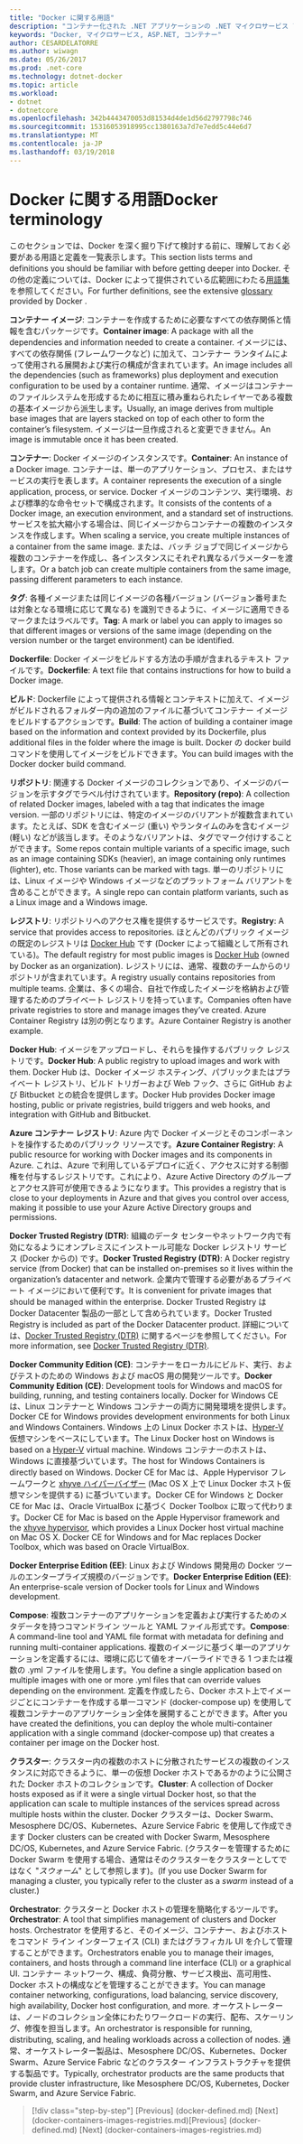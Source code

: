 ```yaml
---
title: "Docker に関する用語"
description: "コンテナー化された .NET アプリケーションの .NET マイクロサービス アーキテクチャ | Docker 用語"
keywords: "Docker, マイクロサービス, ASP.NET, コンテナー"
author: CESARDELATORRE
ms.author: wiwagn
ms.date: 05/26/2017
ms.prod: .net-core
ms.technology: dotnet-docker
ms.topic: article
ms.workload:
- dotnet
- dotnetcore
ms.openlocfilehash: 342b4443470053d81534d4de1d56d2797798c746
ms.sourcegitcommit: 15316053918995cc1380163a7d7e7edd5c44e6d7
ms.translationtype: MT
ms.contentlocale: ja-JP
ms.lasthandoff: 03/19/2018
---
```

# <a name="docker-terminology"></a><span data-ttu-id="1801e-104">Docker に関する用語</span><span class="sxs-lookup"><span data-stu-id="1801e-104">Docker terminology</span></span>

<span data-ttu-id="1801e-105">このセクションでは、Docker を深く掘り下げて検討する前に、理解しておく必要がある用語と定義を一覧表示します。</span><span class="sxs-lookup"><span data-stu-id="1801e-105">This section lists terms and definitions you should be familiar with before getting deeper into Docker.</span></span> <span data-ttu-id="1801e-106">その他の定義については、Docker によって提供されている広範囲にわたる[用語集](https://docs.docker.com/glossary/)を参照してください。</span><span class="sxs-lookup"><span data-stu-id="1801e-106">For further definitions, see the extensive [glossary](https://docs.docker.com/glossary/) provided by Docker .</span></span>

<span data-ttu-id="1801e-107">**コンテナー イメージ**: コンテナーを作成するために必要なすべての依存関係と情報を含むパッケージです。</span><span class="sxs-lookup"><span data-stu-id="1801e-107">**Container image**: A package with all the dependencies and information needed to create a container.</span></span> <span data-ttu-id="1801e-108">イメージには、すべての依存関係 (フレームワークなど) に加えて、コンテナー ランタイムによって使用される展開および実行の構成が含まれています。</span><span class="sxs-lookup"><span data-stu-id="1801e-108">An image includes all the dependencies (such as frameworks) plus deployment and execution configuration to be used by a container runtime.</span></span> <span data-ttu-id="1801e-109">通常、イメージはコンテナーのファイルシステムを形成するために相互に積み重ねられたレイヤーである複数の基本イメージから派生します。</span><span class="sxs-lookup"><span data-stu-id="1801e-109">Usually, an image derives from multiple base images that are layers stacked on top of each other to form the container’s filesystem.</span></span> <span data-ttu-id="1801e-110">イメージは一旦作成されると変更できません。</span><span class="sxs-lookup"><span data-stu-id="1801e-110">An image is immutable once it has been created.</span></span>

<span data-ttu-id="1801e-111">**コンテナー**: Docker イメージのインスタンスです。</span><span class="sxs-lookup"><span data-stu-id="1801e-111">**Container**: An instance of a Docker image.</span></span> <span data-ttu-id="1801e-112">コンテナーは、単一のアプリケーション、プロセス、またはサービスの実行を表します。</span><span class="sxs-lookup"><span data-stu-id="1801e-112">A container represents the execution of a single application, process, or service.</span></span> <span data-ttu-id="1801e-113">Docker イメージのコンテンツ、実行環境、および標準的な命令セットで構成されます。</span><span class="sxs-lookup"><span data-stu-id="1801e-113">It consists of the contents of a Docker image, an execution environment, and a standard set of instructions.</span></span> <span data-ttu-id="1801e-114">サービスを拡大縮小する場合は、同じイメージからコンテナーの複数のインスタンスを作成します。</span><span class="sxs-lookup"><span data-stu-id="1801e-114">When scaling a service, you create multiple instances of a container from the same image.</span></span> <span data-ttu-id="1801e-115">または、バッチ ジョブで同じイメージから複数のコンテナーを作成し、各インスタンスにそれぞれ異なるパラメーターを渡します。</span><span class="sxs-lookup"><span data-stu-id="1801e-115">Or a batch job can create multiple containers from the same image, passing different parameters to each instance.</span></span>

<span data-ttu-id="1801e-116">**タグ**: 各種イメージまたは同じイメージの各種バージョン (バージョン番号または対象となる環境に応じて異なる) を識別できるように、イメージに適用できるマークまたはラベルです。</span><span class="sxs-lookup"><span data-stu-id="1801e-116">**Tag**: A mark or label you can apply to images so that different images or versions of the same image (depending on the version number or the target environment) can be identified.</span></span>

<span data-ttu-id="1801e-117">**Dockerfile**: Docker イメージをビルドする方法の手順が含まれるテキスト ファイルです。</span><span class="sxs-lookup"><span data-stu-id="1801e-117">**Dockerfile**: A text file that contains instructions for how to build a Docker image.</span></span>

<span data-ttu-id="1801e-118">**ビルド**: Dockerfile によって提供される情報とコンテキストに加えて、イメージがビルドされるフォルダー内の追加のファイルに基づいてコンテナー イメージをビルドするアクションです。</span><span class="sxs-lookup"><span data-stu-id="1801e-118">**Build**: The action of building a container image based on the information and context provided by its Dockerfile, plus additional files in the folder where the image is built.</span></span> <span data-ttu-id="1801e-119">Docker の docker build コマンドを使用してイメージをビルドできます。</span><span class="sxs-lookup"><span data-stu-id="1801e-119">You can build images with the Docker docker build command.</span></span>

<span data-ttu-id="1801e-120">**リポジトリ**: 関連する Docker イメージのコレクションであり、イメージのバージョンを示すタグでラベル付けされています。</span><span class="sxs-lookup"><span data-stu-id="1801e-120">**Repository (repo)**: A collection of related Docker images, labeled with a tag that indicates the image version.</span></span> <span data-ttu-id="1801e-121">一部のリポジトリには、特定のイメージのバリアントが複数含まれています。たとえば、SDK を含むイメージ (重い) やランタイムのみを含むイメージ (軽い) などが該当します。そのようなバリアントは、タグでマーク付けすることができます。</span><span class="sxs-lookup"><span data-stu-id="1801e-121">Some repos contain multiple variants of a specific image, such as an image containing SDKs (heavier), an image containing only runtimes (lighter), etc. Those variants can be marked with tags.</span></span> <span data-ttu-id="1801e-122">単一のリポジトリには、Linux イメージや Windows イメージなどのプラットフォーム バリアントを含めることができます。</span><span class="sxs-lookup"><span data-stu-id="1801e-122">A single repo can contain platform variants, such as a Linux image and a Windows image.</span></span>

<span data-ttu-id="1801e-123">**レジストリ**: リポジトリへのアクセス権を提供するサービスです。</span><span class="sxs-lookup"><span data-stu-id="1801e-123">**Registry**: A service that provides access to repositories.</span></span> <span data-ttu-id="1801e-124">ほとんどのパブリック イメージの既定のレジストリは [Docker Hub](https://hub.docker.com/) です (Docker によって組織として所有されている)。</span><span class="sxs-lookup"><span data-stu-id="1801e-124">The default registry for most public images is [Docker Hub](https://hub.docker.com/) (owned by Docker as an organization).</span></span> <span data-ttu-id="1801e-125">レジストリには、通常、複数のチームからのリポジトリが含まれています。</span><span class="sxs-lookup"><span data-stu-id="1801e-125">A registry usually contains repositories from multiple teams.</span></span> <span data-ttu-id="1801e-126">企業は、多くの場合、自社で作成したイメージを格納および管理するためのプライベート レジストリを持っています。</span><span class="sxs-lookup"><span data-stu-id="1801e-126">Companies often have private registries to store and manage images they’ve created.</span></span> <span data-ttu-id="1801e-127">Azure Container Registry は別の例となります。</span><span class="sxs-lookup"><span data-stu-id="1801e-127">Azure Container Registry is another example.</span></span>

<span data-ttu-id="1801e-128">**Docker Hub**: イメージをアップロードし、それらを操作するパブリック レジストリです。</span><span class="sxs-lookup"><span data-stu-id="1801e-128">**Docker Hub**: A public registry to upload images and work with them.</span></span> <span data-ttu-id="1801e-129">Docker Hub は、Docker イメージ ホスティング、パブリックまたはプライベート レジストリ、ビルド トリガーおよび Web フック、さらに GitHub および Bitbucket との統合を提供します。</span><span class="sxs-lookup"><span data-stu-id="1801e-129">Docker Hub provides Docker image hosting, public or private registries, build triggers and web hooks, and integration with GitHub and Bitbucket.</span></span>

<span data-ttu-id="1801e-130">**Azure コンテナー レジストリ**: Azure 内で Docker イメージとそのコンポーネントを操作するためのパブリック リソースです。</span><span class="sxs-lookup"><span data-stu-id="1801e-130">**Azure Container Registry**: A public resource for working with Docker images and its components in Azure.</span></span> <span data-ttu-id="1801e-131">これは、Azure で利用しているデプロイに近く、アクセスに対する制御権を付与するレジストリです。これにより、Azure Active Directory のグループとアクセス許可が使用できるようになります。</span><span class="sxs-lookup"><span data-stu-id="1801e-131">This provides a registry that is close to your deployments in Azure and that gives you control over access, making it possible to use your Azure Active Directory groups and permissions.</span></span>

<span data-ttu-id="1801e-132">**Docker Trusted Registry (DTR)**: 組織のデータ センターやネットワーク内で有効になるようにオンプレミスにインストール可能な Docker レジストリ サービス (Docker からの) です。</span><span class="sxs-lookup"><span data-stu-id="1801e-132">**Docker Trusted Registry (DTR)**: A Docker registry service (from Docker) that can be installed on-premises so it lives within the organization’s datacenter and network.</span></span> <span data-ttu-id="1801e-133">企業内で管理する必要があるプライベート イメージにおいて便利です。</span><span class="sxs-lookup"><span data-stu-id="1801e-133">It is convenient for private images that should be managed within the enterprise.</span></span> <span data-ttu-id="1801e-134">Docker Trusted Registry は Docker Datacenter 製品の一部として含められています。</span><span class="sxs-lookup"><span data-stu-id="1801e-134">Docker Trusted Registry is included as part of the Docker Datacenter product.</span></span> <span data-ttu-id="1801e-135">詳細については、[Docker Trusted Registry (DTR)](https://docs.docker.com/docker-trusted-registry/overview/) に関するページを参照してください。</span><span class="sxs-lookup"><span data-stu-id="1801e-135">For more information, see [Docker Trusted Registry (DTR)](https://docs.docker.com/docker-trusted-registry/overview/).</span></span>

<span data-ttu-id="1801e-136">**Docker Community Edition (CE)**: コンテナーをローカルにビルド、実行、およびテストのための Windows および macOS 用の開発ツールです。</span><span class="sxs-lookup"><span data-stu-id="1801e-136">**Docker Community Edition (CE)**: Development tools for Windows and macOS for building, running, and testing containers locally.</span></span> <span data-ttu-id="1801e-137">Docker for Windows CE は、Linux コンテナーと Windows コンテナーの両方に開発環境を提供します。</span><span class="sxs-lookup"><span data-stu-id="1801e-137">Docker CE for Windows provides development environments for both Linux and Windows Containers.</span></span> <span data-ttu-id="1801e-138">Windows 上の Linux Docker ホストは、[Hyper-V](https://www.microsoft.com/en-us/server-cloud/solutions/virtualization.aspx) 仮想マシンをベースにしています。</span><span class="sxs-lookup"><span data-stu-id="1801e-138">The Linux Docker host on Windows is based on a [Hyper-V](https://www.microsoft.com/en-us/server-cloud/solutions/virtualization.aspx) virtual machine.</span></span> <span data-ttu-id="1801e-139">Windows コンテナーのホストは、Windows に直接基づいています。</span><span class="sxs-lookup"><span data-stu-id="1801e-139">The host for Windows Containers is directly based on Windows.</span></span> <span data-ttu-id="1801e-140">Docker CE for Mac は、Apple Hypervisor フレームワークと [xhyve ハイパーバイザー](https://github.com/mist64/xhyve) (Mac OS X 上で Linux Docker ホスト仮想マシンを提供する) に基づいています。Docker CE for Windows と Docker CE for Mac は、Oracle VirtualBox に基づく Docker Toolbox に取って代わります。</span><span class="sxs-lookup"><span data-stu-id="1801e-140">Docker CE for Mac is based on the Apple Hypervisor framework and the [xhyve hypervisor](https://github.com/mist64/xhyve), which provides a Linux Docker host virtual machine on Mac OS X. Docker CE for Windows and for Mac replaces Docker Toolbox, which was based on Oracle VirtualBox.</span></span>

<span data-ttu-id="1801e-141">**Docker Enterprise Edition (EE)**: Linux および Windows 開発用の Docker ツールのエンタープライズ規模のバージョンです。</span><span class="sxs-lookup"><span data-stu-id="1801e-141">**Docker Enterprise Edition (EE)**: An enterprise-scale version of Docker tools for Linux and Windows development.</span></span>

<span data-ttu-id="1801e-142">**Compose**: 複数コンテナーのアプリケーションを定義および実行するためのメタデータを持つコマンドライン ツールと YAML ファイル形式です。</span><span class="sxs-lookup"><span data-stu-id="1801e-142">**Compose**: A command-line tool and YAML file format with metadata for defining and running multi-container applications.</span></span> <span data-ttu-id="1801e-143">複数のイメージに基づく単一のアプリケーションを定義するには、環境に応じて値をオーバーライドできる 1 つまたは複数の .yml ファイルを使用します。</span><span class="sxs-lookup"><span data-stu-id="1801e-143">You define a single application based on multiple images with one or more .yml files that can override values depending on the environment.</span></span> <span data-ttu-id="1801e-144">定義を作成したら、Docker ホスト上でイメージごとにコンテナーを作成する単一コマンド (docker-compose up) を使用して複数コンテナーのアプリケーション全体を展開することができます。</span><span class="sxs-lookup"><span data-stu-id="1801e-144">After you have created the definitions, you can deploy the whole multi-container application with a single command (docker-compose up) that creates a container per image on the Docker host.</span></span>

<span data-ttu-id="1801e-145">**クラスター**: クラスター内の複数のホストに分散されたサービスの複数のインスタンスに対応できるように、単一の仮想 Docker ホストであるかのように公開された Docker ホストのコレクションです。</span><span class="sxs-lookup"><span data-stu-id="1801e-145">**Cluster**: A collection of Docker hosts exposed as if it were a single virtual Docker host, so that the application can scale to multiple instances of the services spread across multiple hosts within the cluster.</span></span> <span data-ttu-id="1801e-146">Docker クラスターは、Docker Swarm、Mesosphere DC/OS、Kubernetes、Azure Service Fabric を使用して作成できます </span><span class="sxs-lookup"><span data-stu-id="1801e-146">Docker clusters can be created with Docker Swarm, Mesosphere DC/OS, Kubernetes, and Azure Service Fabric.</span></span> <span data-ttu-id="1801e-147">(クラスターを管理するために Docker Swarm を使用する場合、通常はそのクラスターをクラスターとしてではなく "*スウォーム*" として参照します)。</span><span class="sxs-lookup"><span data-stu-id="1801e-147">(If you use Docker Swarm for managing a cluster, you typically refer to the cluster as a *swarm* instead of a cluster.)</span></span>

<span data-ttu-id="1801e-148">**Orchestrator**: クラスターと Docker ホストの管理を簡略化するツールです。</span><span class="sxs-lookup"><span data-stu-id="1801e-148">**Orchestrator**: A tool that simplifies management of clusters and Docker hosts.</span></span> <span data-ttu-id="1801e-149">Orchestrator を使用すると、そのイメージ、コンテナー、およびホストをコマンド ライン インターフェイス (CLI) またはグラフィカル UI を介して管理することができます。</span><span class="sxs-lookup"><span data-stu-id="1801e-149">Orchestrators enable you to manage their images, containers, and hosts through a command line interface (CLI) or a graphical UI.</span></span> <span data-ttu-id="1801e-150">コンテナー ネットワーク、構成、負荷分散、サービス検出、高可用性、Docker ホストの構成などを管理することができます。</span><span class="sxs-lookup"><span data-stu-id="1801e-150">You can manage container networking, configurations, load balancing, service discovery, high availability, Docker host configuration, and more.</span></span> <span data-ttu-id="1801e-151">オーケストレーターは、ノードのコレクション全体にわたりワークロードの実行、配布、スケーリング、修復を担当します。</span><span class="sxs-lookup"><span data-stu-id="1801e-151">An orchestrator is responsible for running, distributing, scaling, and healing workloads across a collection of nodes.</span></span> <span data-ttu-id="1801e-152">通常、オーケストレーター製品は、Mesosphere DC/OS、Kubernetes、Docker Swarm、Azure Service Fabric などのクラスター インフラストラクチャを提供する製品です。</span><span class="sxs-lookup"><span data-stu-id="1801e-152">Typically, orchestrator products are the same products that provide cluster infrastructure, like Mesosphere DC/OS, Kubernetes, Docker Swarm, and Azure Service Fabric.</span></span>


>[!div class="step-by-step"]
<span data-ttu-id="1801e-153">[Previous] (docker-defined.md) [Next] (docker-containers-images-registries.md)</span><span class="sxs-lookup"><span data-stu-id="1801e-153">[Previous] (docker-defined.md) [Next] (docker-containers-images-registries.md)</span></span>
